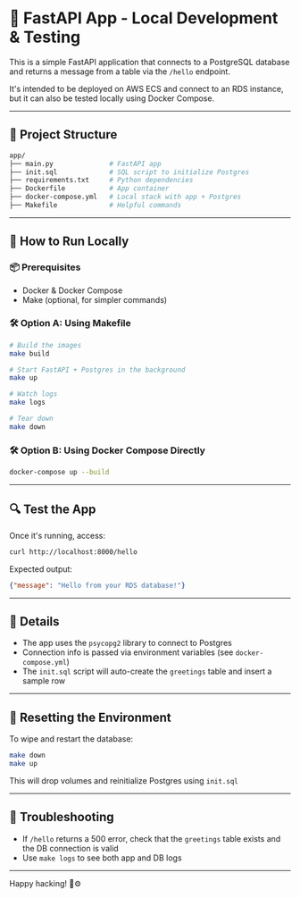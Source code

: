 # 🧪 FastAPI App - Local Development & Testing

This is a simple FastAPI application that connects to a PostgreSQL database and returns a message from a table via the `/hello` endpoint.

It's intended to be deployed on AWS ECS and connect to an RDS instance, but it can also be tested locally using Docker Compose.

---

## 📁 Project Structure

```bash
app/
├── main.py              # FastAPI app
├── init.sql             # SQL script to initialize Postgres
├── requirements.txt     # Python dependencies
├── Dockerfile           # App container
├── docker-compose.yml   # Local stack with app + Postgres
├── Makefile             # Helpful commands
```

---

## 🚀 How to Run Locally

### 📦 Prerequisites
- Docker & Docker Compose
- Make (optional, for simpler commands)

### 🛠 Option A: Using Makefile
```bash
# Build the images
make build

# Start FastAPI + Postgres in the background
make up

# Watch logs
make logs

# Tear down
make down
```

### 🛠 Option B: Using Docker Compose Directly
```bash
docker-compose up --build
```

---

## 🔍 Test the App

Once it's running, access:
```bash
curl http://localhost:8000/hello
```
Expected output:
```json
{"message": "Hello from your RDS database!"}
```

---

## 🧾 Details
- The app uses the `psycopg2` library to connect to Postgres
- Connection info is passed via environment variables (see `docker-compose.yml`)
- The `init.sql` script will auto-create the `greetings` table and insert a sample row

---

## 🔄 Resetting the Environment
To wipe and restart the database:
```bash
make down
make up
```

This will drop volumes and reinitialize Postgres using `init.sql`

---

## 🧪 Troubleshooting
- If `/hello` returns a 500 error, check that the `greetings` table exists and the DB connection is valid
- Use `make logs` to see both app and DB logs

---

Happy hacking! 🐍⚙️
